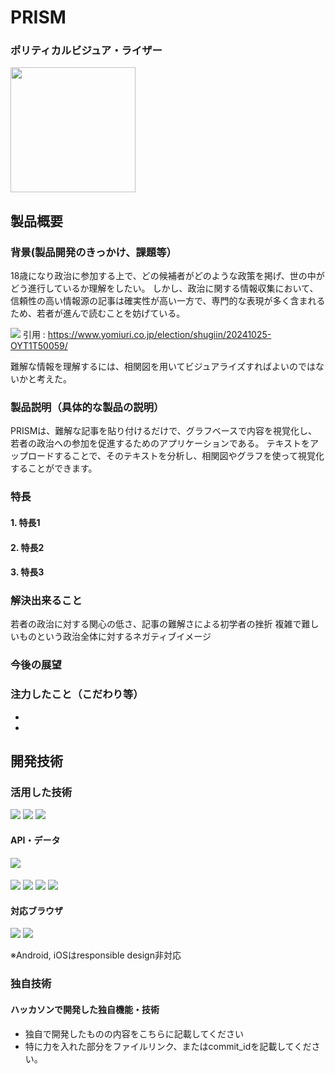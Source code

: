# PRISM
### ポリティカルビジュア・ライザー
<img src="https://github.com/user-attachments/assets/9a59a741-2543-4c2b-951d-8005968c97e5" width="200">

## 製品概要
### 背景(製品開発のきっかけ、課題等）
18歳になり政治に参加する上で、どの候補者がどのような政策を掲げ、世の中がどう進行しているか理解をしたい。
しかし、政治に関する情報収集において、信頼性の高い情報源の記事は確実性が高い一方で、専門的な表現が多く含まれるため、若者が進んで読むことを妨げている。

![](image.png)
引用 : https://www.yomiuri.co.jp/election/shugiin/20241025-OYT1T50059/

難解な情報を理解するには、相関図を用いてビジュアライズすればよいのではないかと考えた。

### 製品説明（具体的な製品の説明）
PRISMは、難解な記事を貼り付けるだけで、グラフベースで内容を視覚化し、若者の政治への参加を促進するためのアプリケーションである。
テキストをアップロードすることで、そのテキストを分析し、相関図やグラフを使って視覚化することができます。

### 特長
#### 1. 特長1
#### 2. 特長2
#### 3. 特長3

### 解決出来ること
若者の政治に対する関心の低さ、記事の難解さによる初学者の挫折
複雑で難しいものという政治全体に対するネガティブイメージ
### 今後の展望
### 注力したこと（こだわり等）
* 
* 

## 開発技術
### 活用した技術
<p style="display: inline">
  <!-- フロントエンドの言語一覧 -->
  <img src="https://img.shields.io/badge/-javascript-eacb32.svg?logo=javascript&style=for-the-badge">
  
  <!-- バックエンドの言語一覧 -->
  <img src="https://img.shields.io/badge/-Python-F2C63C.svg?logo=python&style=for-the-badge">

  <!-- インフラ一覧 -->
  <img src="https://img.shields.io/badge/-heroku-430098.svg?logo=heroku&style=for-the-badge">
  
</p>

#### API・データ
<p style="display: inline">
  <img src="https://img.shields.io/badge/-anthropic-191919.svg?logo=anthropic&style=for-the-badge">
</p>

####  
<p syele="display: inline">
<!-- フロントエンドのフレームワーク一覧 -->
  <img src="https://img.shields.io/badge/-threedotjs-000000.svg?logo=threedotjs&style=for-the-badge">
  <img src="https://img.shields.io/badge/-chartdotjs-000000.svg?logo=chartdotjs&style=for-the-badge">

<!-- バックエンドのフレームワーク一覧 -->
  <img src="https://img.shields.io/badge/-flask-000000.svg?logo=flask&style=for-the-badge">
<img src="https://img.shields.io/badge/-rye-000000.svg?logo=rye&style=for-the-badge">
</p>

#### 対応ブラウザ
<img src="https://img.shields.io/badge/-googlechrome-000000.svg?logo=googlechrome&style=for-the-badge">
<img src="https://img.shields.io/badge/-safari-000000.svg?logo=safari&style=for-the-badge">

※Android, iOSはresponsible design非対応


### 独自技術
#### ハッカソンで開発した独自機能・技術
* 独自で開発したものの内容をこちらに記載してください
* 特に力を入れた部分をファイルリンク、またはcommit_idを記載してください。
